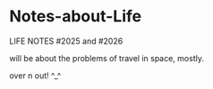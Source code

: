 # Notes-about-Life
LIFE NOTES #2025 and #2026


will be about the problems of travel in space,
mostly.

over n out! ^_^
